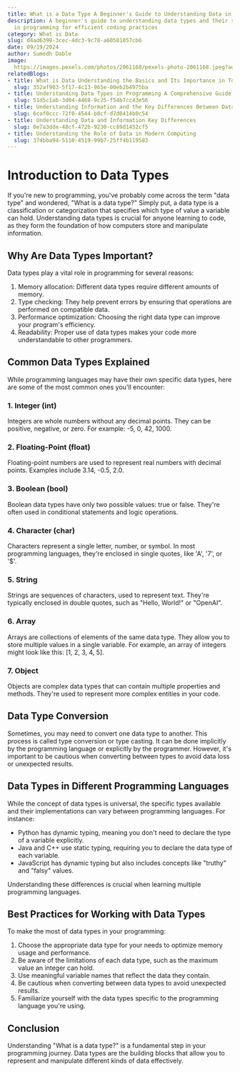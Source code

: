 ```yaml
---
title: What is a Data Type A Beginner's Guide to Understanding Data in Programming
description: A beginner's guide to understanding data types and their significance
  in programming for efficient coding practices
category: What is Data
slug: d4ad6399-3cec-4dc3-9c78-a60581057cb6
date: 09/19/2024
author: Sumedh Dable
image: 
  https://images.pexels.com/photos/2061168/pexels-photo-2061168.jpeg?auto=compress&cs=tinysrgb&w=600
relatedBlogs:
- title: What is Data Understanding the Basics and Its Importance in Today's World
  slug: 352af903-5f17-4c13-965e-00eb2b4975ba
- title: Understanding Data Types in Programming A Comprehensive Guide
  slug: 51d5c1ab-3d04-4468-9c25-f54b7cc43e56
- title: Understanding Information and the Key Differences Between Data and Information
  slug: 6caf0ccc-72f0-4544-b8cf-d7d0414b0c54
- title: Understanding Data and Information Key Differences
  slug: 0e7a3dde-48cf-472b-9230-cc89d1452cf5
- title: Understanding the Role of Data in Modern Computing
  slug: 374bba94-5110-4519-99b7-25ff4b119583
---
```


# Introduction to Data Types

If you're new to programming, you've probably come across the term "data type" and wondered, "What is a data type?" Simply put, a data type is a classification or categorization that specifies which type of value a variable can hold. Understanding data types is crucial for anyone learning to code, as they form the foundation of how computers store and manipulate information.

## Why Are Data Types Important?

Data types play a vital role in programming for several reasons:
1. Memory allocation: Different data types require different amounts of memory.
2. Type checking: They help prevent errors by ensuring that operations are performed on compatible data.
3. Performance optimization: Choosing the right data type can improve your program's efficiency.
4. Readability: Proper use of data types makes your code more understandable to other programmers.

## Common Data Types Explained

While programming languages may have their own specific data types, here are some of the most common ones you'll encounter:

### 1. Integer (int)

Integers are whole numbers without any decimal points. They can be positive, negative, or zero. For example: -5, 0, 42, 1000.

### 2. Floating-Point (float)

Floating-point numbers are used to represent real numbers with decimal points. Examples include 3.14, -0.5, 2.0.

### 3. Boolean (bool)

Boolean data types have only two possible values: true or false. They're often used in conditional statements and logic operations.

### 4. Character (char)

Characters represent a single letter, number, or symbol. In most programming languages, they're enclosed in single quotes, like 'A', '7', or '$'.

### 5. String

Strings are sequences of characters, used to represent text. They're typically enclosed in double quotes, such as "Hello, World!" or "OpenAI".

### 6. Array

Arrays are collections of elements of the same data type. They allow you to store multiple values in a single variable. For example, an array of integers might look like this: [1, 2, 3, 4, 5].

### 7. Object

Objects are complex data types that can contain multiple properties and methods. They're used to represent more complex entities in your code.

## Data Type Conversion

Sometimes, you may need to convert one data type to another. This process is called type conversion or type casting. It can be done implicitly by the programming language or explicitly by the programmer. However, it's important to be cautious when converting between types to avoid data loss or unexpected results.

## Data Types in Different Programming Languages

While the concept of data types is universal, the specific types available and their implementations can vary between programming languages. For instance:

- Python has dynamic typing, meaning you don't need to declare the type of a variable explicitly.
- Java and C++ use static typing, requiring you to declare the data type of each variable.
- JavaScript has dynamic typing but also includes concepts like "truthy" and "falsy" values.

Understanding these differences is crucial when learning multiple programming languages.

## Best Practices for Working with Data Types

To make the most of data types in your programming:

1. Choose the appropriate data type for your needs to optimize memory usage and performance.
2. Be aware of the limitations of each data type, such as the maximum value an integer can hold.
3. Use meaningful variable names that reflect the data they contain.
4. Be cautious when converting between data types to avoid unexpected results.
5. Familiarize yourself with the data types specific to the programming language you're using.

## Conclusion

Understanding "What is a data type?" is a fundamental step in your programming journey. Data types are the building blocks that allow you to represent and manipulate different kinds of data effectively.